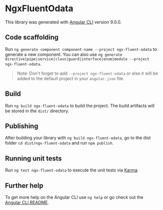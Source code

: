 # NgxFluentOdata

This library was generated with [Angular CLI](https://github.com/angular/angular-cli) version 9.0.0.

## Code scaffolding

Run `ng generate component component-name --project ngx-fluent-odata` to generate a new component. You can also use `ng generate directive|pipe|service|class|guard|interface|enum|module --project ngx-fluent-odata`.
> Note: Don't forget to add `--project ngx-fluent-odata` or else it will be added to the default project in your `angular.json` file. 

## Build

Run `ng build ngx-fluent-odata` to build the project. The build artifacts will be stored in the `dist/` directory.

## Publishing

After building your library with `ng build ngx-fluent-odata`, go to the dist folder `cd dist/ngx-fluent-odata` and run `npm publish`.

## Running unit tests

Run `ng test ngx-fluent-odata` to execute the unit tests via [Karma](https://karma-runner.github.io).

## Further help

To get more help on the Angular CLI use `ng help` or go check out the [Angular CLI README](https://github.com/angular/angular-cli/blob/master/README.md).
